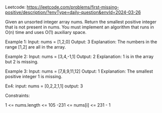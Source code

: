 Leetcode: https://leetcode.com/problems/first-missing-positive/description/?envType=daily-question&envId=2024-03-26

Given an unsorted integer array nums. Return the smallest positive integer that is not present in nums.
You must implement an algorithm that runs in O(n) time and uses O(1) auxiliary space.

 
Example 1:
Input: nums = [1,2,0]
Output: 3
Explanation: The numbers in the range [1,2] are all in the array.

Example 2:
Input: nums = [3,4,-1,1]
Output: 2
Explanation: 1 is in the array but 2 is missing.

Example 3:
Input: nums = [7,8,9,11,12]
Output: 1
Explanation: The smallest positive integer 1 is missing.

Ex4:
input: nums = [0,2,2,1,1]
output: 3

Constraints:

1 <= nums.length <= 105
-231 <= nums[i] <= 231 - 1